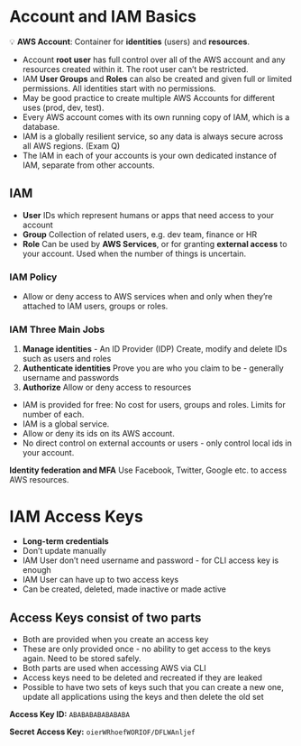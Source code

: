 
# Account and IAM Basics

💡 **AWS Account**: Container for **identities** (users) and **resources**.

- Account **root user** has full control over all of the AWS account and any resources created within it. The root user can’t be restricted.
- IAM **User Groups** and **Roles** can also be created and given full or limited permissions. All identities start with no permissions.
- May be good practice to create multiple AWS Accounts for different uses (prod, dev, test).
- Every AWS account comes with its own running copy of IAM, which is a database.
- IAM is a globally resilient service, so any data is always secure across all AWS regions. (Exam Q)
- The IAM in each of your accounts is your own dedicated instance of IAM, separate from other accounts.


## IAM

- **User**
IDs which represent humans or apps that need access to your account
- **Group**
Collection of related users, e.g. dev team, finance or HR
- **Role**
Can be used by **AWS Services**, or for granting **external access** to your account.
Used when the number of things is uncertain.


### IAM Policy

- Allow or deny access to AWS services when and only when they’re attached to IAM users, groups or roles.


### IAM Three Main Jobs

1. **Manage identities** - An ID Provider (IDP)
Create, modify and delete IDs such as users and roles
2. **Authenticate identities**
Prove you are who you claim to be - generally username and passwords
3. **Authorize**
Allow or deny access to resources

- IAM is provided for free: No cost for users, groups and roles. Limits for number of each.
- IAM is a global service.
- Allow or deny its ids on its AWS account.
- No direct control on external accounts or users - only control local ids in your account.

**Identity federation and MFA**
Use Facebook, Twitter, Google etc. to access AWS resources.

# IAM Access Keys

- **Long-term credentials**
- Don’t update manually
- IAM User don’t need username and password - for CLI access key is enough
- IAM User can have up to two access keys
- Can be created, deleted, made inactive or made active


## Access Keys consist of two parts

- Both are provided when you create an access key
- These are only provided once - no ability to get access to the keys again. Need to be stored safely.
- Both parts are used when accessing AWS via CLI
- Access keys need to be deleted and recreated if they are leaked
- Possible to have two sets of keys such that you can create a new one, update all applications using the keys and then delete the old set

**Access Key ID:**
`ABABABABABABABA`

**Secret Access Key:**
`oierWRhoefWORIOF/DFLWAnljef`
